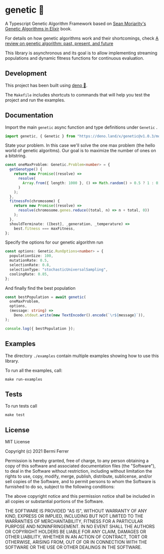 # genetic 🧬

A Typescript Genetic Algorithm Framework based on
[Sean Moriarity's](https://github.com/seanmor5)
[Genetic Algorithms in Elixir](https://pragprog.com/titles/smgaelixir/genetic-algorithms-in-elixir/)
book.

For details on how genetic algorithms work and their shortcomings, check
[A review on genetic algorithm: past, present, and
future](https://link.springer.com/article/10.1007/s11042-020-10139-6)

This library is asynchronous and its goal is to allow implementing streaming
populations and dynamic fitness functions for continuous evaluation.

## Development

This project has been built using [deno 🦕](https://deno.land/).

The `Makefile` includes shortcuts to commands that will help you test the
project and run the examples.

## Documentation

Import the main `genetic` async function and type definitions under `Genetic` .

```typescript
import genetic, { Genetic } from "https://deno.land/x/genetic@v1.0.3/mod.ts";
```

State your problem. In this case we'll solve the one max problem (the hello
world of genetic algoritms). Our goal is to maximize the number of ones on a
bitstring.

```typescript
const oneMaxProblem: Genetic.Problem<number> = {
  getGenotype() {
    return new Promise((resolve) =>
      resolve(
        Array.from({ length: 1000 }, () => Math.random() > 0.5 ? 1 : 0),
      )
    );
  },
  fitnessFn(chromosome) {
    return new Promise((resolve) =>
      resolve(chromosome.genes.reduce((total, n) => n + total, 0))
    );
  },
  shouldTerminate: ([best], _generation, _temperature) =>
    best.fitness === maxFitness,
};
```

Specify the options for our genetic algorithm run

```typescript
const options: Genetic.RunOptions<number> = {
  populationSize: 100,
  mutationRate: 0.5,
  selectionRate: 0.8,
  selectionType: "stochasticUniversalSampling",
  coolingRate: 0.85,
};
```

And finally find the best population

```typescript
const bestPopulation = await genetic(
  oneMaxProblem,
  options,
  (message: string) =>
    Deno.stdout.write(new TextEncoder().encode(`\r${message}`)),
);

console.log({ bestPopulation });
```

## Examples

The directory `./examples` contain multiple examples showing how to use this
library.

To run all the examples, call:

```shell
make run-examples
```

## Tests

To run tests call

```shell
make test
```

## License

MIT License

Copyright (c) 2021 Bermi Ferrer

Permission is hereby granted, free of charge, to any person obtaining a copy of
this software and associated documentation files (the "Software"), to deal in
the Software without restriction, including without limitation the rights to
use, copy, modify, merge, publish, distribute, sublicense, and/or sell copies of
the Software, and to permit persons to whom the Software is furnished to do so,
subject to the following conditions:

The above copyright notice and this permission notice shall be included in all
copies or substantial portions of the Software.

THE SOFTWARE IS PROVIDED "AS IS", WITHOUT WARRANTY OF ANY KIND, EXPRESS OR
IMPLIED, INCLUDING BUT NOT LIMITED TO THE WARRANTIES OF MERCHANTABILITY, FITNESS
FOR A PARTICULAR PURPOSE AND NONINFRINGEMENT. IN NO EVENT SHALL THE AUTHORS OR
COPYRIGHT HOLDERS BE LIABLE FOR ANY CLAIM, DAMAGES OR OTHER LIABILITY, WHETHER
IN AN ACTION OF CONTRACT, TORT OR OTHERWISE, ARISING FROM, OUT OF OR IN
CONNECTION WITH THE SOFTWARE OR THE USE OR OTHER DEALINGS IN THE SOFTWARE.
